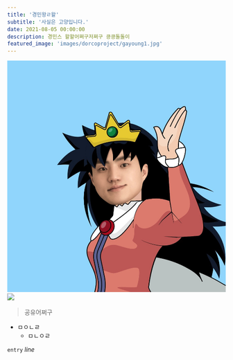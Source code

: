 ```yaml
---
title: '경민왕ㄹ왈'
subtitle: '사실은 고양입니다.'
date: 2021-08-05 00:00:00
description: 경민스 왈왈어쩌구저쩌구 킁킁돌돌이
featured_image: 'images/dorcoproject/gayoung1.jpg'
---
```


![](/images/dorcoproject/gayoung1.jpg)
![](/images/dorcoproject/buildings-5655593.jpg)

>공유어쩌구

- ㅁㅇㄴㄹ
  - ㅁㄴㅇㄹ

`entry` *line*